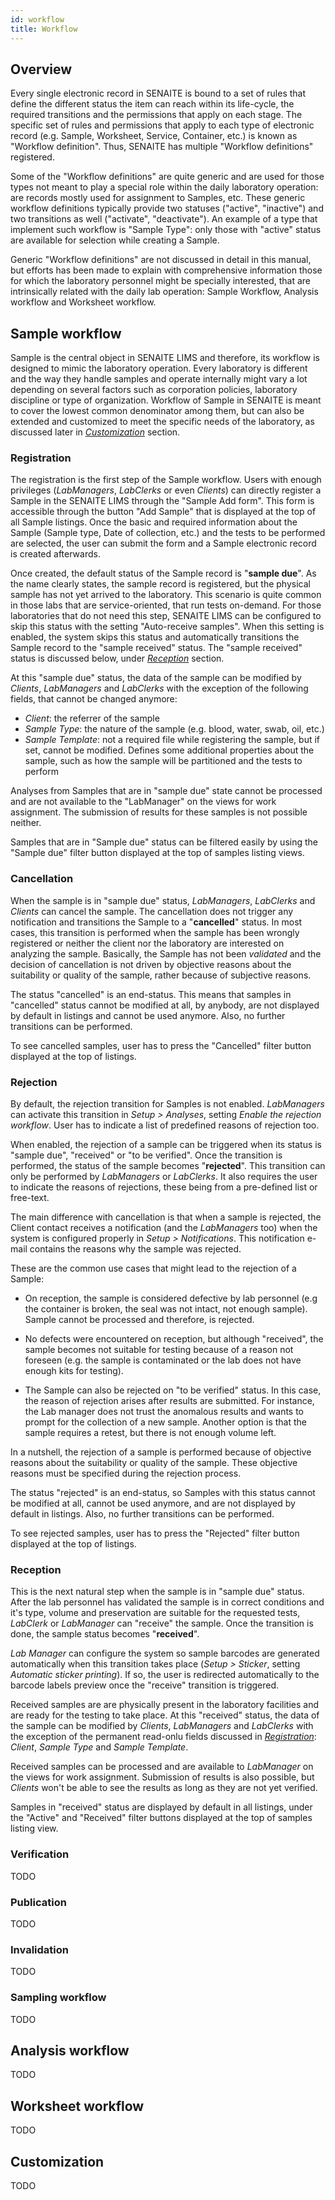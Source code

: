 ```yaml
---
id: workflow
title: Workflow
---
```


## Overview

Every single electronic record in SENAITE is bound to a set of rules that define
the different status the item can reach within its life-cycle, the required
transitions and the permissions that apply on each stage. The specific set of 
rules and permissions that apply to each type of electronic record (e.g. Sample, 
Worksheet, Service, Container, etc.) is known as "Workflow definition". Thus,
SENAITE has multiple "Workflow definitions" registered. 

Some of the "Workflow definitions" are quite generic and are used for those 
types not meant to play a special role within the daily laboratory operation: 
are records mostly used for assignment to Samples, etc. These generic workflow
definitions typically provide two statuses ("active", "inactive") and two 
transitions as well ("activate", "deactivate"). An example of a type that 
implement such workflow is "Sample Type": only those with "active" status are 
available for selection while creating a Sample.

Generic "Workflow definitions" are not discussed in detail in this manual, but
efforts has been made to explain with comprehensive information those for which
the laboratory personnel might be specially interested, that are intrinsically
related with the daily lab operation: Sample Workflow, Analysis workflow and 
Worksheet workflow.


## Sample workflow

Sample is the central object in SENAITE LIMS and therefore, its workflow is
designed to mimic the laboratory operation. Every laboratory is different and
the way they handle samples and operate internally might vary a lot depending on
several factors such as corporation policies, laboratory discipline or type of
organization. Workflow of Sample in SENAITE is meant to cover the lowest common 
denominator among them, but can also be extended and customized to meet the 
specific needs of the laboratory, as discussed later in *[Customization](#customization)*
section.

### Registration

The registration is the first step of the Sample workflow. Users with enough
privileges (*LabManagers*, *LabClerks* or even *Clients*) can directly register
a Sample in the SENAITE LIMS through the "Sample Add form". This form is accessible 
through the button "Add Sample" that is displayed at the top of all Sample listings. 
Once the basic and required information about the Sample (Sample type, Date of 
collection, etc.) and the tests to be performed are selected, the user can 
submit the form and a Sample electronic record is created afterwards.

Once created, the default status of the Sample record is "**sample due**". As the
name clearly states, the sample record is registered, but the physical sample
has not yet arrived to the laboratory. This scenario is quite common in those
labs that are service-oriented, that run tests on-demand. For those laboratories
that do not need this step, SENAITE LIMS can be configured to skip this status
with the setting "Auto-receive samples". When this setting is enabled, the
system skips this status and automatically transitions the Sample record to the 
"sample received" status. The "sample received" status is discussed below, under
*[Reception](#reception)* section.

At this "sample due" status, the data of the sample can be modified by *Clients*, 
*LabManagers* and *LabClerks* with the exception of the following fields, that 
cannot be changed anymore:

* *Client*: the referrer of the sample
* *Sample Type*: the nature of the sample (e.g. blood, water, swab, oil, etc.)
* *Sample Template*: not a required file while registering the sample, but if
    set, cannot be modified. Defines some additional properties about the sample,
    such as how the sample will be partitioned and the tests to perform
    
Analyses from Samples that are in "sample due" state cannot be processed and are
not available to the "LabManager" on the views for work assignment. The 
submission of results for these samples is not possible neither.
    
Samples that are in "Sample due" status can be filtered easily by using the 
"Sample due" filter button displayed at the top of samples listing views.

### Cancellation

When the sample is in "sample due" status, *LabManagers*, *LabClerks* and 
*Clients* can cancel the sample. The cancellation does not trigger any
notification and transitions the Sample to a "**cancelled**" status. In most cases,
this transition is performed when the sample has been wrongly registered or
neither the client nor the laboratory are interested on analyzing the sample.
Basically, the Sample has not been *validated* and the decision of cancellation
is not driven by objective reasons about the suitability or quality of the
sample, rather because of subjective reasons.

The status "cancelled" is an end-status. This means that samples in "cancelled" 
status cannot be modified at all, by anybody, are not displayed by default in 
listings and cannot be used anymore. Also, no further transitions can be performed.

To see cancelled samples, user has to press the "Cancelled" filter button
displayed at the top of listings.

### Rejection

By default, the rejection transition for Samples is not enabled. *LabManagers* 
can activate this transition in *Setup > Analyses*, setting
*Enable the rejection workflow*. User has to indicate a list of predefined
reasons of rejection too.

When enabled, the rejection of a sample can be triggered when its status is 
"sample due", "received" or "to be verified". Once the transition is performed,
the status of the sample becomes "**rejected**". This transition can only be 
performed by *LabManagers* or *LabClerks*. It also requires the user to 
indicate the reasons of rejections, these being from a pre-defined list or 
free-text.

The main difference with cancellation is that when a sample is rejected, the 
Client contact receives a notification (and the *LabManagers* too) when the
system is configured properly in *Setup > Notifications*. This notification
e-mail contains the reasons why the sample was rejected.

These are the common use cases that might lead to the rejection of a Sample:

* On reception, the sample is considered defective by lab personnel (e.g the 
  container is broken, the seal was not intact, not enough sample). Sample 
  cannot be processed and therefore, is rejected.
  
* No defects were encountered on reception, but although "received", the sample 
  becomes not suitable for testing because of a reason not foreseen (e.g. the
  sample is contaminated or the lab does not have enough kits for testing).
  
* The Sample can also be rejected on "to be verified" status. In this case, the
  reason of rejection arises after results are submitted. For instance, the
  Lab manager does not trust the anomalous results and wants to prompt for the
  collection of a new sample. Another option is that the sample requires a
  retest, but there is not enough volume left.

In a nutshell, the rejection of a sample is performed because of objective 
reasons about the suitability or quality of the sample. These objective reasons
must be specified during the rejection process.

The status "rejected" is an end-status, so Samples with this status cannot be
modified at all, cannot be used anymore, and are not displayed by default in 
listings. Also, no further transitions can be performed.

To see rejected samples, user has to press the "Rejected" filter button
displayed at the top of listings.

### Reception

This is the next natural step when the sample is in "sample due" status. After
the lab personnel has validated the sample is in correct conditions and it's
type, volume and preservation are suitable for the requested tests, *LabClerk*
or *LabManager* can "receive" the sample. Once the transition is done, the 
sample status becomes "**received**". 

*Lab Manager* can configure the system so sample barcodes are generated 
automatically when this transition takes place (*Setup > Sticker*, setting 
*Automatic sticker printing*). If so, the user is redirected automatically to
the barcode labels preview once the "receive" transition is triggered.

Received samples are are physically present in the laboratory facilities and 
are ready for the testing to take place. At this "received" status, the data of 
the sample can be modified by *Clients*, *LabManagers* and *LabClerks* with the 
exception of the permanent read-onlu fields discussed in 
*[Registration](#registration)*: *Client*, *Sample Type* and *Sample Template*.

Received samples can be processed and are available to *LabManager* on the views
for work assignment. Submission of results is also possible, but *Clients* won't
be able to see the results as long as they are not yet verified.

Samples in "received" status are displayed by default in all listings, under 
the "Active" and "Received" filter buttons displayed at the top of samples 
listing view.


### Verification

TODO

### Publication

TODO

### Invalidation

TODO

### Sampling workflow

TODO

## Analysis workflow

TODO


## Worksheet workflow

TODO


## Customization

TODO

